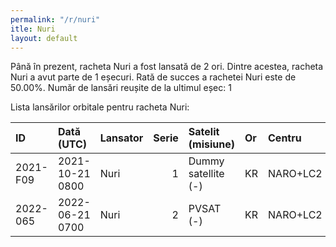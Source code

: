 ```yaml
---
permalink: "/r/nuri"
itle: Nuri
layout: default
---
```


Până în prezent, racheta Nuri a fost lansată de 2 ori.
Dintre acestea, racheta Nuri a avut parte de 1 eșecuri.
Rată de succes a rachetei Nuri este de 50.00%.
Număr de lansări reușite de la ultimul eșec: 1

Lista lansărilor orbitale pentru racheta Nuri:


| ID       | Dată (UTC)      | Lansator   |   Serie | Satelit (misiune)   | Or   | Centru   | R   |
|:---------|:----------------|:-----------|--------:|:--------------------|:-----|:---------|:----|
| 2021-F09 | 2021-10-21 0800 | Nuri       |       1 | Dummy satellite (-) | KR   | NARO+LC2 | F   |
| 2022-065 | 2022-06-21 0700 | Nuri       |       2 | PVSAT (-)           | KR   | NARO+LC2 | S   |

